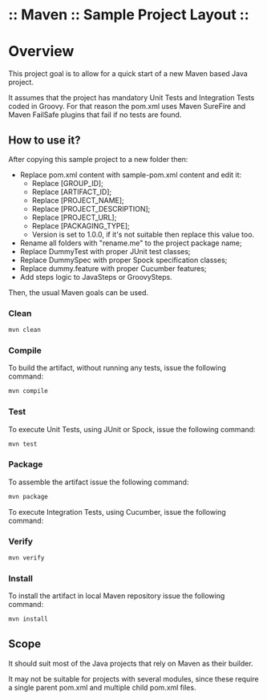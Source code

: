 :: Maven :: Sample Project Layout ::
====================================

# Overview

This project goal is to allow for a quick start of a new Maven based Java project.

It assumes that the project has mandatory Unit Tests and Integration Tests coded in Groovy. For that reason the pom.xml uses Maven SureFire and Maven FailSafe plugins that fail if no tests are found.

## How to use it?

After copying this sample project to a new folder then:
- Replace pom.xml content with sample-pom.xml content and edit it:
    - Replace [GROUP_ID];
    - Replace [ARTIFACT_ID];
    - Replace [PROJECT_NAME];
    - Replace [PROJECT_DESCRIPTION];
    - Replace [PROJECT_URL];
    - Replace [PACKAGING_TYPE];
    - Version is set to 1.0.0, if it's not suitable then replace this value too.
- Rename all folders with "rename.me" to the project package name;
- Replace DummyTest with proper JUnit test classes;
- Replace DummySpec with proper Spock specification classes;
- Replace dummy.feature with proper Cucumber features;
- Add steps logic to JavaSteps or GroovySteps.

Then, the usual Maven goals can be used.

### Clean

```bash
mvn clean
```

### Compile

To build the artifact, without running any tests, issue the following command:

```bash
mvn compile
```

### Test

To execute Unit Tests, using JUnit or Spock, issue the following command:

```bash
mvn test
```

### Package

To assemble the artifact issue the following command:

```bash
mvn package
```

To execute Integration Tests, using Cucumber, issue the following command:

### Verify

```bash
mvn verify
```

### Install

To install the artifact in local Maven repository issue the following command:

```bash
mvn install
```

## Scope

It should suit most of the Java projects that rely on Maven as their builder.

It may not be suitable for projects with several modules, since these require a single parent pom.xml and multiple child pom.xml files.
